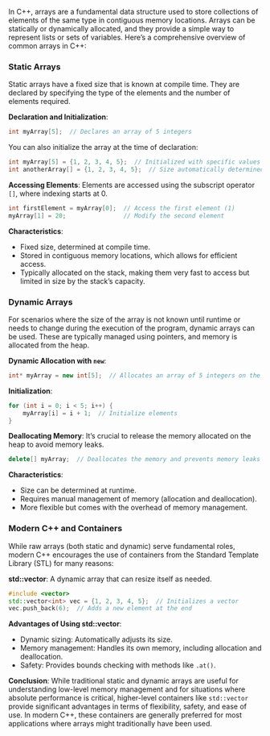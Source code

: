 In C++, arrays are a fundamental data structure used to store collections of elements of the same type in contiguous memory locations. Arrays can be statically or dynamically allocated, and they provide a simple way to represent lists or sets of variables. Here’s a comprehensive overview of common arrays in C++:

### Static Arrays

Static arrays have a fixed size that is known at compile time. They are declared by specifying the type of the elements and the number of elements required.

**Declaration and Initialization**:

```cpp
int myArray[5];  // Declares an array of 5 integers
```

You can also initialize the array at the time of declaration:

```cpp
int myArray[5] = {1, 2, 3, 4, 5};  // Initialized with specific values
int anotherArray[] = {1, 2, 3, 4, 5};  // Size automatically determined to be 5
```

**Accessing Elements**:
Elements are accessed using the subscript operator `[]`, where indexing starts at 0.

```cpp
int firstElement = myArray[0];  // Access the first element (1)
myArray[1] = 20;                // Modify the second element
```

**Characteristics**:

- Fixed size, determined at compile time.
- Stored in contiguous memory locations, which allows for efficient access.
- Typically allocated on the stack, making them very fast to access but limited in size by the stack’s capacity.

### Dynamic Arrays

For scenarios where the size of the array is not known until runtime or needs to change during the execution of the program, dynamic arrays can be used. These are typically managed using pointers, and memory is allocated from the heap.

**Dynamic Allocation with `new`**:

```cpp
int* myArray = new int[5];  // Allocates an array of 5 integers on the heap
```

**Initialization**:

```cpp
for (int i = 0; i < 5; i++) {
    myArray[i] = i + 1;  // Initialize elements
}
```

**Deallocating Memory**:
It’s crucial to release the memory allocated on the heap to avoid memory leaks.

```cpp
delete[] myArray;  // Deallocates the memory and prevents memory leaks
```

**Characteristics**:

- Size can be determined at runtime.
- Requires manual management of memory (allocation and deallocation).
- More flexible but comes with the overhead of memory management.

### Modern C++ and Containers

While raw arrays (both static and dynamic) serve fundamental roles, modern C++ encourages the use of containers from the Standard Template Library (STL) for many reasons:

**std::vector**: A dynamic array that can resize itself as needed.

```cpp
#include <vector>
std::vector<int> vec = {1, 2, 3, 4, 5};  // Initializes a vector
vec.push_back(6);  // Adds a new element at the end
```

**Advantages of Using std::vector**:

- Dynamic sizing: Automatically adjusts its size.
- Memory management: Handles its own memory, including allocation and deallocation.
- Safety: Provides bounds checking with methods like `.at()`.

**Conclusion**:
While traditional static and dynamic arrays are useful for understanding low-level memory management and for situations where absolute performance is critical, higher-level containers like `std::vector` provide significant advantages in terms of flexibility, safety, and ease of use. In modern C++, these containers are generally preferred for most applications where arrays might traditionally have been used.
